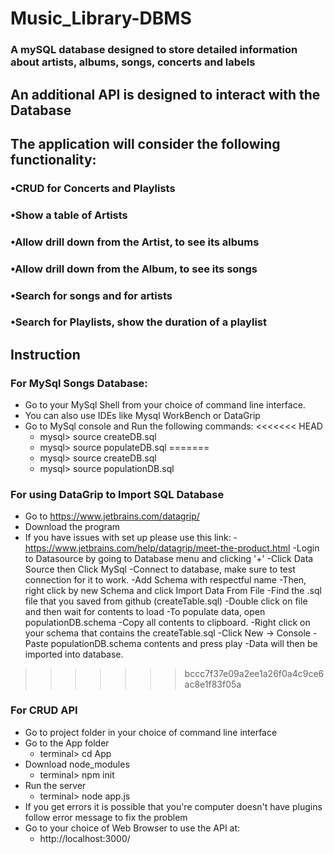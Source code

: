 # Music_Library-DBMS
### A  mySQL database designed to store detailed information about artists, albums, songs, concerts and labels

## An additional API is designed to interact with the Database
## The application will consider the following functionality:
### •CRUD for Concerts and Playlists
### •Show a table of Artists
### •Allow drill down from the Artist, to see its albums
### •Allow drill down from the Album, to see its songs
### •Search for songs and for artists
### •Search for Playlists, show the duration of a playlist

Instruction
----------------------------------------------------------------------
### For MySql Songs Database:
- Go to your MySql Shell from your choice of command line interface.
- You can also use IDEs like Mysql WorkBench or DataGrip
- Go to MySql console and Run the following commands:
<<<<<<< HEAD
  - mysql> source createDB.sql
  - mysql> source populateDB.sql
=======
  - mysql> source createDB.sql 
  - mysql> source populationDB.sql
  
### For using DataGrip to Import SQL Database
- Go to https://www.jetbrains.com/datagrip/
- Download the program
- If you have issues with set up please use this link:
-https://www.jetbrains.com/help/datagrip/meet-the-product.html
-Login to Datasource by going to Database menu and clicking '+'
-Click Data Source then Click MySql
-Connect to database, make sure to test connection for it to work.
-Add Schema with respectful name 
-Then, right click by new Schema and click Import Data From File
-Find the .sql file that you saved from github (createTable.sql)
-Double click on file and then wait for contents to load
-To populate data, open populationDB.schema
-Copy all contents to clipboard.
-Right click on your schema that contains the createTable.sql
-Click New -> Console
-Paste populationDB.schema contents and press play
-Data will then be imported into database. 
>>>>>>> bccc7f37e09a2ee1a26f0a4c9ce6ac8e1f83f05a

### For CRUD API
- Go to project folder in your choice of command line interface
- Go to the App folder
  - terminal> cd App
- Download node_modules
  - terminal> npm init
- Run the server
  - terminal> node app.js
- If you get errors it is possible that you're computer doesn't have plugins follow error message to fix the problem
- Go to your choice of Web Browser to use the API at:
  - http://localhost:3000/
